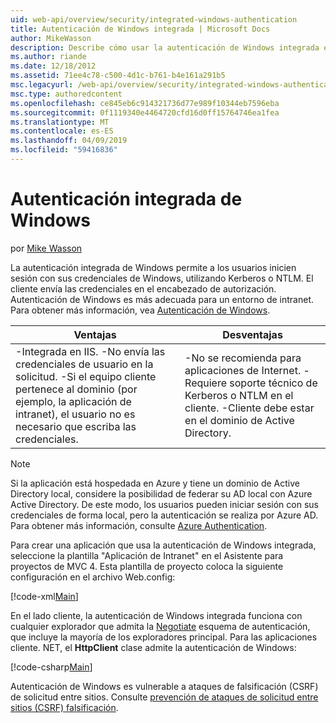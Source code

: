 ```yaml
---
uid: web-api/overview/security/integrated-windows-authentication
title: Autenticación de Windows integrada | Microsoft Docs
author: MikeWasson
description: Describe cómo usar la autenticación de Windows integrada en ASP.NET Web API.
ms.author: riande
ms.date: 12/18/2012
ms.assetid: 71ee4c78-c500-4d1c-b761-b4e161a291b5
msc.legacyurl: /web-api/overview/security/integrated-windows-authentication
msc.type: authoredcontent
ms.openlocfilehash: ce845eb6c914321736d77e989f10344eb7596eba
ms.sourcegitcommit: 0f1119340e4464720cfd16d0ff15764746ea1fea
ms.translationtype: MT
ms.contentlocale: es-ES
ms.lasthandoff: 04/09/2019
ms.locfileid: "59416836"
---
```

# <a name="integrated-windows-authentication"></a>Autenticación integrada de Windows

por [Mike Wasson](https://github.com/MikeWasson)

La autenticación integrada de Windows permite a los usuarios inicien sesión con sus credenciales de Windows, utilizando Kerberos o NTLM. El cliente envía las credenciales en el encabezado de autorización. Autenticación de Windows es más adecuada para un entorno de intranet. Para obtener más información, vea [Autenticación de Windows](https://www.iis.net/configreference/system.webserver/security/authentication/windowsauthentication).

| Ventajas | Desventajas |
| --- | --- |
| -Integrada en IIS. -No envía las credenciales de usuario en la solicitud. -Si el equipo cliente pertenece al dominio (por ejemplo, la aplicación de intranet), el usuario no es necesario que escriba las credenciales. | -No se recomienda para aplicaciones de Internet. -Requiere soporte técnico de Kerberos o NTLM en el cliente. -Cliente debe estar en el dominio de Active Directory. |

> [!NOTE]
> Si la aplicación está hospedada en Azure y tiene un dominio de Active Directory local, considere la posibilidad de federar su AD local con Azure Active Directory. De este modo, los usuarios pueden iniciar sesión con sus credenciales de forma local, pero la autenticación se realiza por Azure AD. Para obtener más información, consulte [Azure Authentication](../../../visual-studio/overview/2012/windows-azure-authentication.md).


Para crear una aplicación que usa la autenticación de Windows integrada, seleccione la plantilla "Aplicación de Intranet" en el Asistente para proyectos de MVC 4. Esta plantilla de proyecto coloca la siguiente configuración en el archivo Web.config:

[!code-xml[Main](integrated-windows-authentication/samples/sample1.xml)]

En el lado cliente, la autenticación de Windows integrada funciona con cualquier explorador que admita la [Negotiate](http://www.ietf.org/rfc/rfc4559.txt) esquema de autenticación, que incluye la mayoría de los exploradores principal. Para las aplicaciones cliente. NET, el **HttpClient** clase admite la autenticación de Windows:

[!code-csharp[Main](integrated-windows-authentication/samples/sample2.cs)]

Autenticación de Windows es vulnerable a ataques de falsificación (CSRF) de solicitud entre sitios. Consulte [prevención de ataques de solicitud entre sitios (CSRF) falsificación](preventing-cross-site-request-forgery-csrf-attacks.md).

